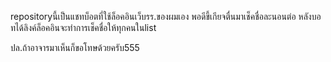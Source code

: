 repositoryนี้เป็นแชทบ็อตที่ใช้ล็อคอินเว็บรร.ของผมเอง พอดีขี้เกียจตื่นมาเช็คชื่อละนอนต่อ
หลังบอทได้ลิงค์ล็อคอินจะทำการเช็คชื่อให้ทุกคนในlist 

ปล.ถ้าอาจารมาเห็นก็ขอโทษด้วยครับ555